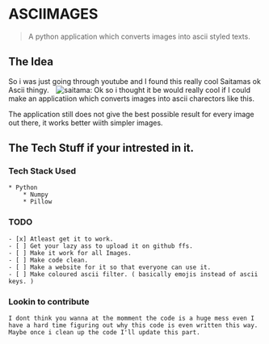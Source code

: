 # ASCIIMAGES 

> A python application which converts images into ascii styled texts. 

## The Idea
So i was just going through youtube and I found this really cool Saitamas ok Ascii thingy.
⠀![saitama: Ok](./images/saitama-ok-ascii/.png)
so i thought it be would really cool if I could make an applicatiion which converts images into ascii charectors like this.

The application still does not give the best possible result for every image out there, it works better wiith simpler images.

## The Tech Stuff if your intrested in it.

### Tech Stack Used
    * Python
        * Numpy
        * Pillow

### TODO
    - [x] Atleast get it to work.
    - [ ] Get your lazy ass to upload it on github ffs.
    - [ ] Make it work for all Images.
    - [ ] Make code clean.
    - [ ] Make a website for it so that everyone can use it.
    - [ ] Make coloured ascii filter. ( basically emojis instead of ascii keys. )

### Lookin to contribute
    I dont think you wanna at the momment the code is a huge mess even I have a hard time figuring out why this code is even written this way.
    Maybe once i clean up the code I'll update this part.
